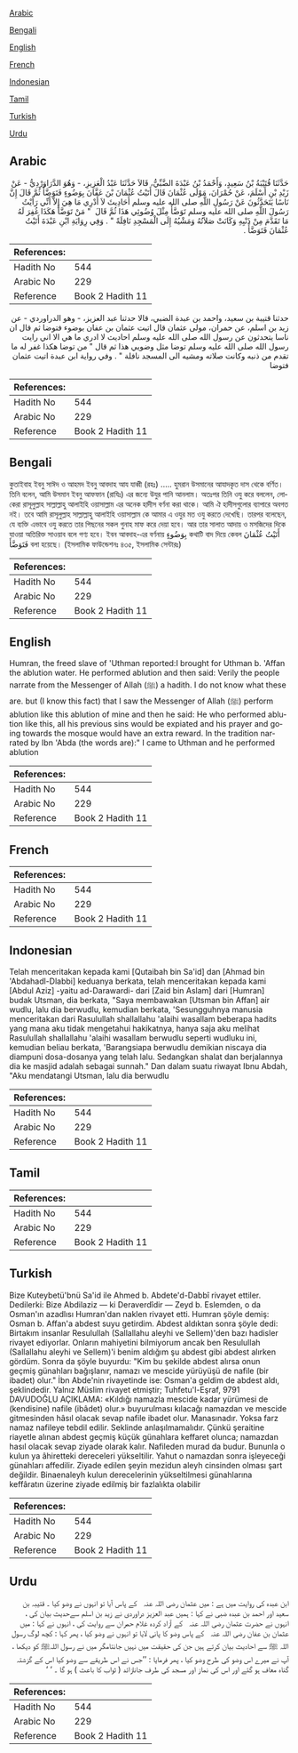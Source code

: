 [Arabic](#arabic)

[Bengali](#bengali)

[English](#english)

[French](#french)

[Indonesian](#indonesian)

[Tamil](#tamil)

[Turkish](#turkish)

[Urdu](#urdu)

## Arabic


<div dir="rtl" lang="ar" style={{fontSize:'larger',backgroundColor:'#f8f9fa',padding:20}}>
حَدَّثَنَا قُتَيْبَةُ بْنُ سَعِيدٍ، وَأَحْمَدُ بْنُ عَبْدَةَ الضَّبِّيُّ، قَالاَ حَدَّثَنَا عَبْدُ الْعَزِيزِ، - وَهُوَ الدَّرَاوَرْدِيُّ - عَنْ زَيْدِ بْنِ أَسْلَمَ، عَنْ حُمْرَانَ، مَوْلَى عُثْمَانَ قَالَ أَتَيْتُ عُثْمَانَ بْنَ عَفَّانَ بِوَضُوءٍ فَتَوَضَّأَ ثُمَّ قَالَ إِنَّ نَاسًا يَتَحَدَّثُونَ عَنْ رَسُولِ اللَّهِ صلى الله عليه وسلم أَحَادِيثَ لاَ أَدْرِي مَا هِيَ إِلاَّ أَنِّي رَأَيْتُ رَسُولَ اللَّهِ صلى الله عليه وسلم تَوَضَّأَ مِثْلَ وُضُوئِي هَذَا ثُمَّ قَالَ ‏ "‏ مَنْ تَوَضَّأَ هَكَذَا غُفِرَ لَهُ مَا تَقَدَّمَ مِنْ ذَنْبِهِ وَكَانَتْ صَلاَتُهُ وَمَشْيُهُ إِلَى الْمَسْجِدِ نَافِلَةً ‏"‏ ‏.‏ وَفِي رِوَايَةِ ابْنِ عَبْدَةَ أَتَيْتُ عُثْمَانَ فَتَوَضَّأَ ‏.‏
</div>
<div style={{backgroundColor:'#f8f9fa',padding:20, marginBottom: 10}}><table> <thead> <tr> <th>References:</th> <th></th> </tr> </thead> <tbody><tr><td>Hadith No</td><td>544</td></tr><tr><td>Arabic No</td><td>229</td></tr><tr><td>Reference</td><td>Book 2 Hadith 11</td></tr></tbody></table></div>


<div dir="rtl" lang="ar" style={{fontSize:'larger',backgroundColor:'#f8f9fa',padding:20}}>
حدثنا قتيبة بن سعيد، واحمد بن عبدة الضبي، قالا حدثنا عبد العزيز، - وهو الدراوردي - عن زيد بن اسلم، عن حمران، مولى عثمان قال اتيت عثمان بن عفان بوضوء فتوضا ثم قال ان ناسا يتحدثون عن رسول الله صلى الله عليه وسلم احاديث لا ادري ما هي الا اني رايت رسول الله صلى الله عليه وسلم توضا مثل وضويي هذا ثم قال " من توضا هكذا غفر له ما تقدم من ذنبه وكانت صلاته ومشيه الى المسجد نافلة " . وفي رواية ابن عبدة اتيت عثمان فتوضا
</div>
<div style={{backgroundColor:'#f8f9fa',padding:20, marginBottom: 10}}><table> <thead> <tr> <th>References:</th> <th></th> </tr> </thead> <tbody><tr><td>Hadith No</td><td>544</td></tr><tr><td>Arabic No</td><td>229</td></tr><tr><td>Reference</td><td>Book 2 Hadith 11</td></tr></tbody></table></div>

## Bengali


<div dir="ltr" lang="bn" style={{fontSize:'larger',backgroundColor:'#f8f9fa',padding:20}}>
কুতাইবাহ ইবনু সাঈদ ও আহমদ ইবনু আবদাহ আয যাব্বী (রহঃ) ..... হুমরান উসমানের আযাদকৃত দাস থেকে বর্ণিত। তিনি বলেন, আমি উসমান ইবনু আফফান (রাযিঃ) এর জন্যে উযুর পানি আনলাম। অতঃপর তিনি ওযু করে বললেন, লোকেরা রাসূলুল্লাহ সাল্লাল্লাহু আলাইহি ওয়াসাল্লাম এর অনেক হাদীস বর্ণনা করা থাকে। আমি ঐ হাদীসগুলোর ব্যাপারে অবগত নই। তবে আমি রাসূলুল্লাহ সাল্লাল্লাহু আলাইহি ওয়াসাল্লাম কে আমার এ ওযুর মত ওযু করতে দেখেছি। তারপর বলেছেন, যে ব্যক্তি এভাবে ওযু করতে তার পিছনের সকল গুনাহ মাফ করে দেয়া হবে। আর তার সালাত আদায় ও মসজিদের দিকে যাওয়া অতিরিক্ত সাওয়াব বলে গণ্য হবে। ইবন আবদাহ-এর বর্ণনায় بِوَضُوءٍ কথাটি বাদ দিয়ে কেবল أَتَيْتُ عُثْمَانَ فَتَوَضَّأَ বলা হয়েছে। (ইসলামিক ফাউন্ডেশনঃ ৪৩৫, ইসলামিক সেন্টারঃ)
</div>
<div style={{backgroundColor:'#f8f9fa',padding:20, marginBottom: 10}}><table> <thead> <tr> <th>References:</th> <th></th> </tr> </thead> <tbody><tr><td>Hadith No</td><td>544</td></tr><tr><td>Arabic No</td><td>229</td></tr><tr><td>Reference</td><td>Book 2 Hadith 11</td></tr></tbody></table></div>

## English


<div dir="ltr" lang="en" style={{fontSize:'larger',backgroundColor:'#f8f9fa',padding:20}}>
Humran, the freed slave of 'Uthman reported:I brought for Uthman b. 'Affan the ablution water. He performed ablution and then said: Verily the people narrate from the Messenger of Allah (ﷺ) a hadith. I do not know what these are. but (I know this fact) that I saw the Messenger of Allah (ﷺ) perform ablution like this ablution of mine and then he said: He who performed ablution like this, all his previous sins would be expiated and his prayer and going towards the mosque would have an extra reward. In the tradition narrated by Ibn 'Abda (the words are):" I came to Uthman and he performed ablution
</div>
<div style={{backgroundColor:'#f8f9fa',padding:20, marginBottom: 10}}><table> <thead> <tr> <th>References:</th> <th></th> </tr> </thead> <tbody><tr><td>Hadith No</td><td>544</td></tr><tr><td>Arabic No</td><td>229</td></tr><tr><td>Reference</td><td>Book 2 Hadith 11</td></tr></tbody></table></div>

## French


<div dir="ltr" lang="fr" style={{fontSize:'larger',backgroundColor:'#f8f9fa',padding:20}}>

</div>
<div style={{backgroundColor:'#f8f9fa',padding:20, marginBottom: 10}}><table> <thead> <tr> <th>References:</th> <th></th> </tr> </thead> <tbody><tr><td>Hadith No</td><td>544</td></tr><tr><td>Arabic No</td><td>229</td></tr><tr><td>Reference</td><td>Book 2 Hadith 11</td></tr></tbody></table></div>

## Indonesian


<div dir="ltr" lang="id" style={{fontSize:'larger',backgroundColor:'#f8f9fa',padding:20}}>
Telah menceritakan kepada kami [Qutaibah bin Sa'id] dan [Ahmad bin 'Abdahadl-Dlabbi] keduanya berkata, telah menceritakan kepada kami [Abdul Aziz] -yaitu ad-Darawardi- dari [Zaid bin Aslam] dari [Humran] budak Utsman, dia berkata, "Saya membawakan [Utsman bin Affan] air wudlu, lalu dia berwudlu, kemudian berkata, 'Sesungguhnya manusia menceritakan dari Rasulullah shallallahu 'alaihi wasallam beberapa hadits yang mana aku tidak mengetahui hakikatnya, hanya saja aku melihat Rasulullah shallallahu 'alaihi wasallam berwudlu seperti wudluku ini, kemudian beliau berkata, 'Barangsiapa berwudlu demikian niscaya dia diampuni dosa-dosanya yang telah lalu. Sedangkan shalat dan berjalannya dia ke masjid adalah sebagai sunnah." Dan dalam suatu riwayat Ibnu Abdah, "Aku mendatangi Utsman, lalu dia berwudlu
</div>
<div style={{backgroundColor:'#f8f9fa',padding:20, marginBottom: 10}}><table> <thead> <tr> <th>References:</th> <th></th> </tr> </thead> <tbody><tr><td>Hadith No</td><td>544</td></tr><tr><td>Arabic No</td><td>229</td></tr><tr><td>Reference</td><td>Book 2 Hadith 11</td></tr></tbody></table></div>

## Tamil


<div dir="ltr" lang="ta" style={{fontSize:'larger',backgroundColor:'#f8f9fa',padding:20}}>

</div>
<div style={{backgroundColor:'#f8f9fa',padding:20, marginBottom: 10}}><table> <thead> <tr> <th>References:</th> <th></th> </tr> </thead> <tbody><tr><td>Hadith No</td><td>544</td></tr><tr><td>Arabic No</td><td>229</td></tr><tr><td>Reference</td><td>Book 2 Hadith 11</td></tr></tbody></table></div>

## Turkish


<div dir="ltr" lang="tr" style={{fontSize:'larger',backgroundColor:'#f8f9fa',padding:20}}>
Bize Kuteybetü'bnü Sa'id ile Ahmed b. Abdete'd-Dabbî rivayet ettiler. Dedilerki: Bize Abdilaziz — ki Deraverdîdir — Zeyd b. Eslemden, o da Osman'ın azadlısı Humran'dan naklen rivayet etti. Humran şöyle demiş: Osman b. Affan'a abdest suyu getirdim. Abdest aldıktan sonra şöyle dedi: Birtakım insanlar Resulullah (Sallallahu aleyhi ve Sellem)'den bazı hadisler rivayet ediyorlar. Onların mahiyetini bilmiyorum ancak ben Resulullah (Sallallahu aleyhi ve Sellem)'i benim aldığım şu abdest gibi abdest alırken gördüm. Sonra da şöyle buyurdu: "Kim bu şekilde abdest alırsa onun geçmiş günahları bağışlanır, namazı ve mescide yürüyüşü de nafile (bir ibadet) olur." İbn Abde'nin rivayetinde ise: Osman'a geldim de abdest aldı, şeklindedir. Yalnız Müslim rivayet etmiştir; Tuhfetu'l-Eşraf, 9791 DAVUDOĞLU AÇIKLAMA: «Kıldığı namazla mescide kadar yürümesi de (kendisine) nafile (ibâdet) olur.» buyurulması kılacağı namazdan ve mescide gitmesinden hâsıl olacak sevap nafile ibadet olur. Manasınadır. Yoksa farz namaz nafileye tebdil edilir. Seklinde anlaşılmamalıdır. Çünkü şeraitine riayetle alınan abdest geçmiş küçük günahlara keffaret olunca; namazdan hasıl olacak sevap ziyade olarak kalır. Nafileden murad da budur. Bununla o kulun ya âhiretteki dereceleri yükseltilir. Yahut o namazdan sonra işleyeceği günahları affedilir. Ziyade edilen şeyin mezidun aleyh cinsinden olması şart değildir. Binaenaleyh kulun derecelerinin yükseltilmesi günahlarına keffâratın üzerine ziyade edilmiş bir fazlalıkta olabilir
</div>
<div style={{backgroundColor:'#f8f9fa',padding:20, marginBottom: 10}}><table> <thead> <tr> <th>References:</th> <th></th> </tr> </thead> <tbody><tr><td>Hadith No</td><td>544</td></tr><tr><td>Arabic No</td><td>229</td></tr><tr><td>Reference</td><td>Book 2 Hadith 11</td></tr></tbody></table></div>

## Urdu


<div dir="rtl" lang="ur" style={{fontSize:'larger',backgroundColor:'#f8f9fa',padding:20}}>
ابن عبدہ کی روایت میں ہے : میں عثمان ‌رضی ‌اللہ ‌عنہ ‌ ‌ کے پاس آیا تو انہوں نے وضو کیا ۔ قتیبہ بن سعید اور احمد بن عبدہ ضبی نے کہا : ہمیں عبد العزیز دراوردی نے زید بن اسلم سےحدیث بیان کی ، انہوں نے حضرت عثمان ‌رضی ‌اللہ ‌عنہ ‌ ‌ کے آزاد کردہ غلام حمران سے روایت کی ، انہوں نے کہا : میں عثمان بن عفان ‌رضی ‌اللہ ‌عنہ ‌ ‌ کے پاس وضو کا پانی لایا تو انہوں نے وضو کیا ، پھر کہا : کچھ لوگ رسول اللہ ﷺ سے احادیث بیان کرتے ہیں جن کی حقیقت میں نہیں جانتامگر میں نے رسول اللہﷺ کو دیکھا ، آپ نے میرے اس وضو کی طرح وضو کیا ، پھر فرمایا : ’’جس نے اس طریقے سے وضو کیا اس کے گزشتہ گناہ معاف ہو گئے اور اس کی نماز اور مسجد کی طرف جانازائد ( ثواب کا باعث ) ہو گا ۔ ‘ ‘
</div>
<div style={{backgroundColor:'#f8f9fa',padding:20, marginBottom: 10}}><table> <thead> <tr> <th>References:</th> <th></th> </tr> </thead> <tbody><tr><td>Hadith No</td><td>544</td></tr><tr><td>Arabic No</td><td>229</td></tr><tr><td>Reference</td><td>Book 2 Hadith 11</td></tr></tbody></table></div>